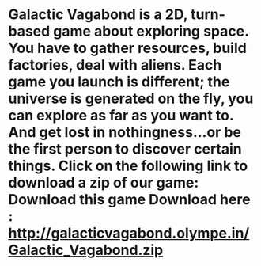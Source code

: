 Galactic Vagabond is a 2D, turn-based game about exploring space.
You have to gather resources, build factories, deal with aliens.
Each game you launch is different; the universe is generated on the fly, you can explore as far as you want to.
And get lost in nothingness...or be the first person to discover certain things.
Click on the following link to download a zip of our game: Download this game
Download here : http://galacticvagabond.olympe.in/Galactic_Vagabond.zip
==
